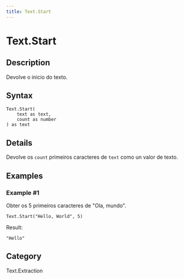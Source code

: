 ```yaml
---
title: Text.Start
---
```


# Text.Start


## Description

Devolve o inicio do texto.


## Syntax

```powerquery
Text.Start(
    text as text,
    count as number
) as text
```


## Details

Devolve os <code>count</code> primeiros caracteres de <code>text</code> como un valor de texto.


## Examples

### Example #1 
Obter os 5 primeiros caracteres de &#34;Ola, mundo&#34;.
```powerquery
Text.Start("Hello, World", 5)
```

Result: 
```powerquery
"Hello"
```




## Category
Text.Extraction
